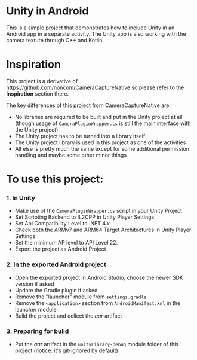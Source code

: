 
# Unity in Android

This is a simple project that demonstrates how to include Unity in an Android app in a separate activity.
The Unity app is also working with the camera texture through C++ and Kotlin.

# Inspiration

This project is a derivative of https://github.com/noncom/CameraCaptureNative so please refer to the
**Inspiration** section there.

The key differences of this project from CameraCaptureNative are:

- No libraries are required to be built and put in the Unity project at all (though usage of
`CameraPluginWrapper.cs` is still the main interface with the Unity project)
- The Unity project has to be turned into a library itself
- The Unity project library is used in this project as one of the activities
- All else is pretty much the same except for some additional permission handling and maybe some other minor things

# To use this project:

### 1. In Unity

- Make use of the `CameraPluginWrapper.cs` script in your Unity Project
- Set Scripting Backend to IL2CPP in Unity Player Settings
- Set Api Compatibility Level to .NET 4.x
- Check both the ARMv7 and ARM64 Target Architectures in Unity Player Settings
- Set the minimum AP level to API Level 22.
- Export the project as Android Project

### 2. In the exported Android project

- Open the exported project in Android Studio, choose the newer SDK version if asked
- Update the Gradle plugin if asked
- Remove the "launcher" module from `settings.gradle`
- Remove the `<application>` section from `AndroidManifest.xml` in the launcher module
- Build the project and collect the *aar* artifact

###  3. Preparing for build

- Put the *aar* artifact in the `unityLibrary-debug` module folder of this project (notice: it's git-ignored by default)
